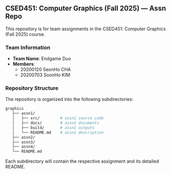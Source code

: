 ## CSED451: Computer Graphics (Fall 2025) — Assn Repo

This repository is for team assignments in the CSED451: Computer Graphics (Fall 2025) course.

### Team Information
- **Team Name**: Endgame Duo
- **Members**:
  - 20200120 SeonHo CHA
  - 20200703 SoonHo KIM

### Repository Structure
The repository is organized into the following subdirectories:
```bash
graphics
   ├── assn1/
   │   ├── src/         # assn1 source code
   │   ├── docs/        # assn1 documents
   │   ├── build/       # assn1 outputs
   │   └── README.md    # assn1 description
   ├── assn2/
   ├── assn3/
   ├── assn4/
   └── README.md
```

Each subdirectory will contain the respective assignment and its detailed README.
